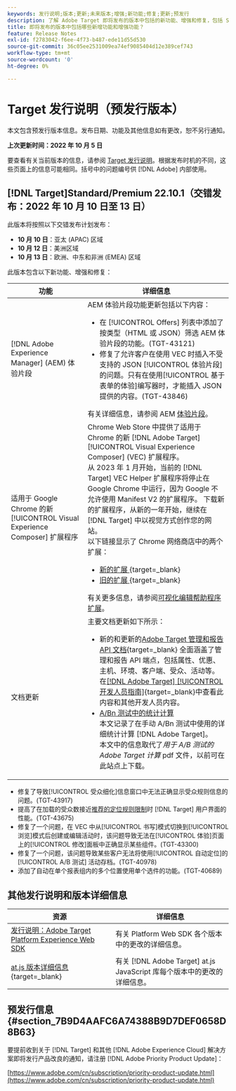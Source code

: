 ```yaml
---
keywords: 发行说明;版本;更新;未来版本;增强;新功能;修复;更新;预发行
description: 了解 Adobe Target 即将发布的版本中包括的新功能、增强和修复，包括 SDK、API 和 JavaScript 库。
title: 即将发布的版本中包括哪些新增功能和增强功能？
feature: Release Notes
exl-id: f2783042-f6ee-4f73-b487-ede11d55d530
source-git-commit: 36c05ee2531009ea74ef9085404d12e389cef743
workflow-type: tm+mt
source-wordcount: '0'
ht-degree: 0%

---
```


# Target 发行说明（预发行版本）

本文包含预发行版本信息。发布日期、功能及其他信息如有更改，恕不另行通知。

**上次更新时间：2022 年 10 月 5 日**

要查看有关当前版本的信息，请参阅 [Target 发行说明](release-notes.md)。根据发布时机的不同，这些页面上的信息可能相同。括号中的问题编号供 [!DNL Adobe] 内部使用。

## [!DNL Target]Standard/Premium 22.10.1（交错发布：2022 年 10 月 10 日至 13 日）

此版本将按照以下交错发布计划发布：

* **10 月 10 日**：亚太 (APAC) 区域
* **10 月 12 日**：美洲区域
* **10 月 13 日**：欧洲、中东和非洲 (EMEA) 区域

此版本包含以下新功能、增强和修复：

| 功能 | 详细信息 |
| --- | --- |
| [!DNL Adobe Experience Manager] (AEM) 体验片段 | AEM 体验片段功能更新包括以下内容：<ul><li>在 [!UICONTROL Offers] 列表中添加了按类型（HTML 或 JSON）筛选 AEM 体验片段的功能。(TGT-43121)</li><li>修复了允许客户在使用 VEC 时插入不受支持的 JSON [!UICONTROL 体验片段]的问题。只有在使用[!UICONTROL 基于表单的体验]编写器时，才能插入 JSON 提供的内容。(TGT-43846)</li></ul>有关详细信息，请参阅 AEM [体验片段](/help/main/c-experiences/c-manage-content/aem-experience-fragments.md)。 |
| 适用于 Google Chrome 的新 [!UICONTROL Visual Experience Composer] 扩展程序 | Chrome Web Store 中提供了适用于 Chrome 的新 [!DNL Adobe Target] [!UICONTROL Visual Experience Composer] (VEC) 扩展程序。<br>从 2023 年 1 月开始，当前的 [!DNL Target] VEC Helper 扩展程序将停止在 Google Chrome 中运行，因为 Google 不允许使用 Manifest V2 的扩展程序。 下载新的扩展程序，从新的一年开始，继续在 [!DNL Target] 中以视觉方式创作您的网站。<br>以下链接显示了 Chrome 网络商店中的两个扩展：<ul><li>[新的扩展 ](https://chrome.google.com/webstore/detail/adobe-experience-cloud-vi/kgmjjkfjacffaebgpkpcllakjifppnca){target=_blank}</li><li>[旧的扩展 ](https://chrome.google.com/webstore/detail/adobe-target-vec-helper/ggjpideecfnbipkacplkhhaflkdjagak){target=_blank}</li></ul>有关更多信息，请参阅[可视化编辑帮助程序扩展](/help/main/c-experiences/c-visual-experience-composer/r-troubleshoot-composer/visual-editing-helper-extension.md)。 |
| 文档更新 | 主要文档更新如下所示：<ul><li>新的和更新的[Adobe Target 管理和报告 API 文档](https://developer.adobe.com/target/administer/admin-api/){target=_blank} 全面涵盖了管理和报告 API 端点，包括属性、优惠、主机、环境、客户端、受众、活动等。<br>在[[!DNL Adobe Target] [!UICONTROL 开发人员指南]](https://developer.adobe.com/target/){target=_blank}中查看此内容和其他开发人员内容。</li><li>[A/Bn 测试中的统计计算](/help/main/c-reports/statistical-methodology/statistical-calculations.md)<br>本文记录了在手动 A/Bn 测试中使用的详细统计计算 [!DNL Adobe Target]。<br>本文中的信息取代了&#x200B;*用于 A/B 测试的 Adobe Target 计算* pdf 文件，以前可在此站点上下载。</li></ul> |

* 修复了导致[!UICONTROL 受众细化]信息窗口中无法正确显示受众规则信息的问题。(TGT-43917)
* 提高了在加载的受众数接近[推荐的定位规则限制](/help/main/r-troubleshooting-target/target-limits.md#targeting-rules)时 [!DNL Target] 用户界面的性能。(TGT-43675)
* 修复了一个问题，在 VEC 中从[!UICONTROL 书写]模式切换到[!UICONTROL 浏览]模式后创建或编辑活动时，该问题导致无法在[!UICONTROL 体验]页面上的[!UICONTROL 修改]面板中正确显示某些组件。(TGT-43300)
* 修复了一个问题，该问题导致某些客户无法将使用[!UICONTROL 自动定位]的 [!UICONTROL A/B 测试] 活动存档。(TGT-40978)
* 添加了自动在单个报表组内的多个位置使用单个选件的功能。(TGT-40689)

## 其他发行说明和版本详细信息

| 资源 | 详细信息 |
|--- |--- |
| [发行说明：Adobe Target Platform Experience Web SDK](https://experienceleague.adobe.com/docs/experience-platform/edge/release-notes.html?lang=zh-Hans) | 有关 Platform Web SDK 各个版本中的更改的详细信息。 |
| [at.js 版本详细信息](https://developer.adobe.com/target/implement/client-side/atjs/target-atjs-versions/){target=_blank} | 有关 [!DNL Adobe Target] at.js JavaScript 库每个版本中的更改的详细信息。 |


## 预发行信息 {#section_7B9D4AAFC6A74388B9D7DEF0658D8B63}

要提前收到关于 [!DNL Target] 和其他 [!DNL Adobe Experience Cloud] 解决方案即将发行产品改良的通知，请注册 [!DNL Adobe Priority Product Update]：

[https://www.adobe.com/cn/subscription/priority-product-update.html](https://www.adobe.com/cn/subscription/priority-product-update.html)

